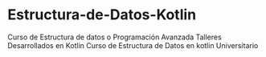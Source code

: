 # Estructura-de-Datos-Kotlin
Curso de Estructura de datos o Programación Avanzada Talleres Desarrollados en Kotlin
Curso de Estructura de Datos en kotlin Universitario
